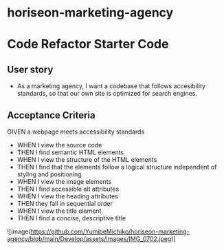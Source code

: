 # horiseon-marketing-agency
# Code Refactor Starter Code

## User story

* As a marketing agency, I want a codebase that follows accesibility standards, so that our own site is optimized for search engines.

## Acceptance Criteria 

GIVEN a webpage meets accessibility standards
* WHEN I view the source code
* THEN I find semantic HTML elements
* WHEN I view the structure of the HTML elements
* THEN I find that the elements follow a logical structure independent of styling and positioning
* WHEN I view the image elements
* THEN I find accessible alt attributes
* WHEN I view the heading attributes
* THEN they fall in sequential order
* WHEN I view the title element
* THEN I find a concise, descriptive title

![image(https://github.com/YumibeMichiko/horiseon-marketing-agency/blob/main/Develop/assets/images/IMG_0702.jpeg)]
